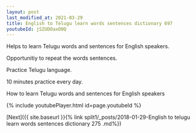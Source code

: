 ```yaml
---
layout: post
last_modified_at: 2021-03-29
title: English to Telugu learn words sentences dictionary 697 
youtubeId: jSZUDOaxO0Q
---
```

 
 
Helps to learn Telugu words and sentences for English speakers.

Opportunitiy to repeat the words sentences. 

Practice Telugu language. 
 
10 minutes practice every day. 
 
How to learn Telugu words and sentences for English speakers 
 
{% include youtubePlayer.html id=page.youtubeId %}
 
 
[Next]({{ site.baseurl }}{% link  split1/_posts/2018-01-29-English to telugu learn words sentences dictionary 275 .md%})
 
